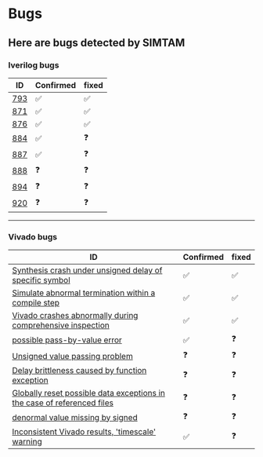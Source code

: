 # Bugs
## Here are bugs detected by SIMTAM
### Iverilog bugs
|  ID   | Confirmed  |  fixed |
|  --------------------------------------------------------  | ----  | ----  |
| [793](https://github.com/steveicarus/iverilog/issues/793)  | &#x2705; | &#x2705; |
| [871](https://github.com/steveicarus/iverilog/issues/871)  | &#x2705; | &#x2705; |
| [876](https://github.com/steveicarus/iverilog/issues/876)  | &#x2705; | &#x2705; |
| [884](https://github.com/steveicarus/iverilog/issues/884)  | &#x2705; | &#x2753; |
| [887](https://github.com/steveicarus/iverilog/issues/887)  | &#x2705; | &#x2753; |
| [888](https://github.com/steveicarus/iverilog/issues/888)  | &#x2753; | &#x2753; |
| [894](https://github.com/steveicarus/iverilog/issues/894)  | &#x2753; | &#x2753; |
| [920](https://github.com/steveicarus/iverilog/issues/920) | &#x2753; | &#x2753; |

***
### Vivado bugs
|  ID   | Confirmed  |  fixed |
|  --------------------------------------------------------  | ----  | ----  |
| [Synthesis crash under unsigned delay of specific symbol](https://support.xilinx.com/s/question/0D54U00006nWR8MSAW)  | &#x2705; | &#x2705; |
| [	Simulate abnormal termination within a compile step](https://support.xilinx.com/s/question/0D54U00006qTUKuSAO)  | &#x2705; | &#x2705; |
| [Vivado crashes abnormally during comprehensive inspection](https://support.xilinx.com/s/question/0D54U00006rWnXtSAK)  | &#x2705; | &#x2705; |
| [possible pass-by-value error](https://support.xilinx.com/s/question/0D54U00006TYSXGSA5)  | &#x2705; | &#x2753; |
| [Unsigned value passing problem](https://support.xilinx.com/s/question/0D54U00006fya2CSAQ)  | &#x2753; | &#x2753; |
| [Delay brittleness caused by function exception](https://support.xilinx.com/s/question/0D54U00006lB6gcSAC)  | &#x2753; | &#x2753; |
| [Globally reset possible data exceptions in the case of referenced files](https://support.xilinx.com/s/question/0D54U00006lB8rSSAS)  | &#x2753; | &#x2753; |
| [denormal value missing by signed](https://support.xilinx.com/s/question/0D54U00006nUeqbSAC) | &#x2753; | &#x2753; |
| [Inconsistent Vivado results, 'timescale' warning](https://support.xilinx.com/s/feed/0D54U00006tbSbaSAE?language=en_US) | &#x2705; | &#x2753; |

